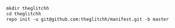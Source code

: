 ````diff
mkdir theglitchh
cd theglitchh
repo init -u git@github.com:theglitchh/manifest.git -b master
````
<!--<p align="center">
  <img width="800" height="750" src="./roadmap.png">
</p> -->
